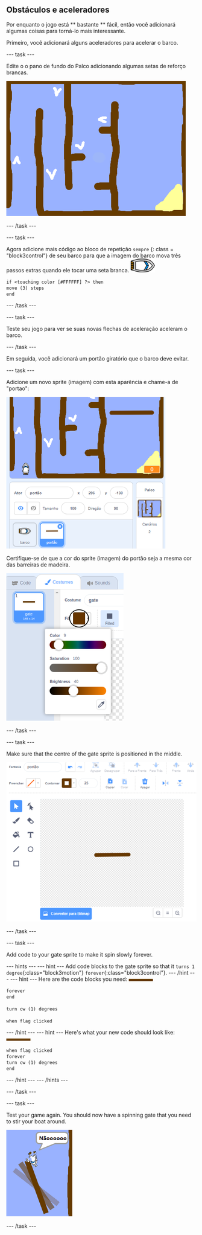 ## Obstáculos e aceleradores

Por enquanto o jogo está ** bastante ** fácil, então você adicionará algumas coisas para torná-lo mais interessante.

Primeiro, você adicionará alguns aceleradores para acelerar o barco.

\--- task \---

Edite o o pano de fundo do Palco adicionando algumas setas de reforço brancas.

![screenshot](images/boat-boost.png)

\--- /task \---

\--- task \---

Agora adicione mais código ao bloco de repetição ` sempre ` {: class = "block3control"} de seu barco para que a imagem do barco mova três passos extras quando ele tocar uma seta branca. ![boat-sprite](images/boat_resize.png)

```blocks3
if <touching color [#FFFFFF] ?> then
move (3) steps
end
```

\--- /task \---

\--- task \---

Teste seu jogo para ver se suas novas flechas de aceleração aceleram o barco.

\--- /task \---

Em seguida, você adicionará um portão giratório que o barco deve evitar.

\--- task \---

Adicione um novo sprite (imagem) com esta aparência e chame-a de "portao":

![screenshot](images/boat-gate.png)

Certifique-se de que a cor do sprite (imagem) do portão seja a mesma cor das barreiras de madeira.

![screenshot](images/brown-hsv.png)

\--- /task \---

\--- task \---

Make sure that the centre of the gate sprite is positioned in the middle.

![screenshot](images/boat-center.png)

\--- /task \---

\--- task \---

Add code to your gate sprite to make it spin slowly forever.

\--- hints \--- \--- hint \--- Add code blocks to the gate sprite so that it `turns 1 degree`{:class="block3motion"} `forever`{:class="block3control"}. \--- /hint \--- \--- hint \--- Here are the code blocks you need: ![gate](images/gate.png)

```blocks3
forever
end

turn cw (1) degrees

when flag clicked
```

\--- /hint \--- \--- hint \--- Here's what your new code should look like: ![gate](images/gate.png)

```blocks3
when flag clicked
forever
turn cw (1) degrees
end
```

\--- /hint \--- \--- /hints \---

\--- /task \---

\--- task \---

Test your game again. You should now have a spinning gate that you need to stir your boat around.

![screenshot](images/boat-gate-test.png)

\--- /task \---